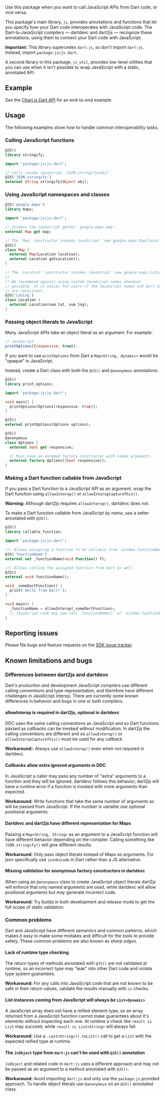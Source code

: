 Use this package when you want to call JavaScript APIs from Dart code, or vice versa.

This package's main library, `js`, provides annotations and functions
that let you specify how your Dart code interoperates with JavaScript code.
The Dart-to-JavaScript compilers — dartdevc and dart2js — recognize these
annotations, using them to connect your Dart code with JavaScript.

**Important:** This library supercedes `dart:js`, so don't import `dart:js`.
Instead, import `package:js/js.dart`.

A second library in this package, `js_util`, provides low-level utilities
that you can use when it isn't possible to wrap JavaScript with a static, annotated API.


## Example

See the [Chart.js Dart API](https://github.com/google/chartjs.dart/) for an
end-to-end example.

## Usage

The following examples show how to handle common interoperability tasks.

### Calling JavaScript functions

```dart
@JS()
library stringify;

import 'package:js/js.dart';

// Calls invoke JavaScript `JSON.stringify(obj)`.
@JS('JSON.stringify')
external String stringify(Object obj);
```

### Using JavaScript namespaces and classes

```dart
@JS('google.maps')
library maps;

import 'package:js/js.dart';

// Invokes the JavaScript getter `google.maps.map`.
external Map get map;

// The `Map` constructor invokes JavaScript `new google.maps.Map(location)`
@JS()
class Map {
  external Map(Location location);
  external Location getLocation();
}

// The `Location` constructor invokes JavaScript `new google.maps.LatLng(...)`
//
// We recommend against using custom JavaScript names whenever
// possible. It is easier for users if the JavaScript names and Dart names
// are consistent.
@JS('LatLng')
class Location {
  external Location(num lat, num lng);
}
```

### Passing object literals to JavaScript

Many JavaScript APIs take an object literal as an argument. For example:
```js
// JavaScript
printOptions({responsive: true});
```

If you want to use `printOptions` from Dart a `Map<String, dynamic>` would be
"opaque" in JavaScript.

Instead, create a Dart class with both the `@JS()` and `@anonymous` annotations.

```dart
@JS()
library print_options;

import 'package:js/js.dart';

void main() {
  printOptions(Options(responsive: true));
}

@JS()
external printOptions(Options options);

@JS()
@anonymous
class Options {
  external bool get responsive;

  // Must have an unnamed factory constructor with named arguments.
  external factory Options({bool responsive});
}
```

### Making a Dart function callable from JavaScript

If you pass a Dart function to a JavaScript API as an argument,
wrap the Dart function using `allowInterop()` or `allowInteropCaptureThis()`.

**Warning:** Although dart2js requires `allowInterop()`, dartdevc does not.

To make a Dart function callable from JavaScript _by name_, use a setter
annotated with `@JS()`.

```dart
@JS()
library callable_function;

import 'package:js/js.dart';

/// Allows assigning a function to be callable from `window.functionName()`
@JS('functionName')
external set _functionName(void Function() f);

/// Allows calling the assigned function from Dart as well.
@JS()
external void functionName();

void _someDartFunction() {
  print('Hello from Dart!');
}

void main() {
  _functionName = allowInterop(_someDartFunction);
  // JavaScript code may now call `functionName()` or `window.functionName()`.
}
```

## Reporting issues

Please file bugs and feature requests on the [SDK issue tracker][issues].

[issues]: https://goo.gl/j3rzs0


## Known limitations and bugs

<!-- [TODO: add intro. perhaps move this to another page?] -->

### Differences between dart2js and dartdevc

Dart's production and development JavaScript compilers use different calling
conventions and type representation, and therefore have different challenges in
JavaScript interop. There are currently some known differences in behavior and
bugs in one or both compilers.

#### allowInterop is required in dart2js, optional in dartdevc

DDC uses the same calling conventions as JavaScript and so Dart functions passed
as callbacks can be invoked without modification. In dart2js the calling
conventions are different and so `allowInterop()` or `allowInteropCaptureThis()`
must be used for any callback.

**Workaround:**: Always use `allowInterop()` even when not required in dartdevc.

#### Callbacks allow extra ignored arguments in DDC

In JavaScript a caller may pass any number of "extra" arguments to a function
and they will be ignored. dartdevc follows this behavior, dart2js will have a runtime
error if a function is invoked with more arguments than expected.

**Workaround:** Write functions that take the same number of arguments as will
be passed from JavaScript. If the number is variable use optional positional
arguments.

#### Dartdevc and dart2js have different representation for Maps

Passing a `Map<String, String>` as an argument to a JavaScript function will
have different behavior depending on the compiler. Calling something like
`JSON.stringify()` will give different results.

**Workaround:** Only pass object literals instead of Maps as arguments. For json
specifically use `jsonEncode` in Dart rather than a JS alternative.

#### Missing validation for anonymous factory constructors in dartdevc

When using an `@anonymous` class to create JavaScript object literals dart2js
will enforce that only named arguments are used, while dartdevc will allow positional
arguments but may generate incorrect code.

**Workaround:** Try builds in both development and release mode to get the full
scope of static validation.

### Common problems

Dart and JavaScript have different semantics and common patterns, which makes it
easy to make some mistakes and difficult for the tools to provide safety. These
common problems are also known as _sharp edges_.

#### Lack of runtime type checking

The return types of methods annotated with `@JS()` are not validated at runtime,
so an incorrect type may "leak" into other Dart code and violate type system
guarantees.

**Workaround:** For any calls into JavaScript code that are not known to be safe
in their return values, validate the results manually with `is` checks.

#### List instances coming from JavaScript will always be `List<dynamic>`

A JavaScript array does not have a reified element type, so an array returned
from a JavaScript function cannot make guarantees about it's elements without
inspecting each one. At runtime a check like `result is List` may succeed, while
`result is List<String>` will always fail.

**Workaround:** Use a `.cast<String>().toList()` call to get a `List` with the
expected reified type at runtime.

#### The `JsObject` type from `dart:js` can't be used with `@JS()` annotation

`JsObject` and related code in `dart:js` uses a different approach and may not
be passed as an argument to a method annotated with `@JS()`.

**Workaround:** Avoid importing `dart:js` and only use the `package:js` provided
approach. To handle object literals use `@anonymous` on an `@JS()` annotated
class.
